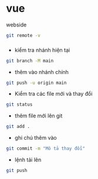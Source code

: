 # vue
webside


```bash
git remote -v
```

###
 - kiểm tra nhánh hiện tại 
```bash
git branch -M main 
```
 - thêm vào nhánh chính 
```bash
git push -u origin main
```
 - Kiểm tra các file mới và thay đổi
```bash
git status
```
 - thêm file mới lên git 
```bash
git add .
```
 - ghi chú thêm vào
```bash
git commit -m "Mô tả thay đổi"
```
 - lệnh tải lên 
```bash
git push
```

